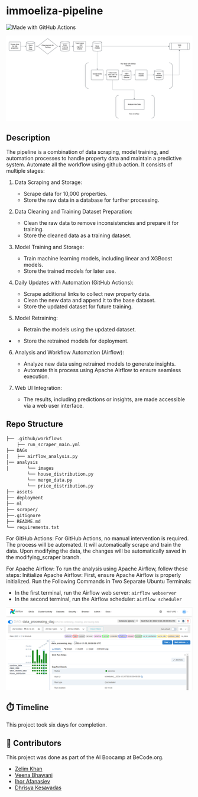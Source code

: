 # immoeliza-pipeline
![Made with GitHub Actions](https://img.shields.io/badge/made_with-Github_Actions-%232088FF?style=for-the-badge&logo=githubactions&logoColor=%232088FF&color=%239E95B7)



![image_sample_pipeline](./assets/image.png) 

## Description

The pipeline is a combination of data scraping, model training, and automation processes to handle property data and maintain a predictive system. Automate all the workflow using github action. It consists of multiple stages:

1. Data Scraping and Storage:
     - Scrape data for 10,000 properties.
     - Store the raw data in a database for further processing.

2. Data Cleaning and Training Dataset Preparation:
     -  Clean the raw data to remove inconsistencies and prepare it for training.
     -  Store the cleaned data as a training dataset.

3. Model Training and Storage:
    - Train machine learning models, including linear and XGBoost models.
    - Store the trained models for later use.

4. Daily Updates with Automation (GitHub Actions):
    - Scrape additional links to collect new property data.
    - Clean the new data and append it to the base dataset.
    - Store the updated dataset for future training.

5. Model Retraining:
   - Retrain the models using the updated dataset.
-  - Store the retrained models for deployment.

6. Analysis and Workflow Automation (Airflow):
   - Analyze new data using retrained models to generate insights.
   - Automate this process using Apache Airflow to ensure seamless execution.

7. Web UI Integration:
   - The results, including predictions or insights, are made accessible via a web user interface.



## Repo Structure

```
├── .github/workflows
    ├── run_scraper_main.yml
├── DAGs
│   ├── airflow_analysis.py 
│── analysis
│       └── images 
        └── house_distribution.py
        └── merge_data.py
        └── price_distribution.py   
├── assets                   
├── deployment
├── ml
├── scraper/
├──.gitignore
├── README.md
└── requirements.txt

```
For GitHub Actions:
For GitHub Actions, no manual intervention is required. The process will be automated. It will automatically scrape and train the data. Upon modifying the data, the changes will be automatically saved in the modifying_scraper branch.

For Apache Airflow:
To run the analysis using Apache Airflow, follow these steps:
Initialize Apache Airflow: First, ensure Apache Airflow is properly initialized.
Run the Following Commands in Two Separate Ubuntu Terminals:

- In the first terminal, run the Airflow web server:
`airflow webserver`
- In the second terminal, run the Airflow scheduler:
`airflow scheduler`

![image_sample_airflow](./assets/image1.png)


## ⏱️ Timeline

This project took six days for completion.

## 📌 Contributors

This project was done as part of the AI Boocamp at BeCode.org. 

* [Zelim Khan](https://www.linkedin.com/in/zelimkhan-jachichanov/)
* [Veena Bhawani](https://www.linkedin.com/in/veena-bhawani-b41804111/)
* [Ihor Afanasiev](https://www.linkedin.com/in/ihor-afanasiev-a50798268/)
* [Dhrisya Kesavadas](https://www.linkedin.com/in/dhrisya-kesavavadas-442672235/)
